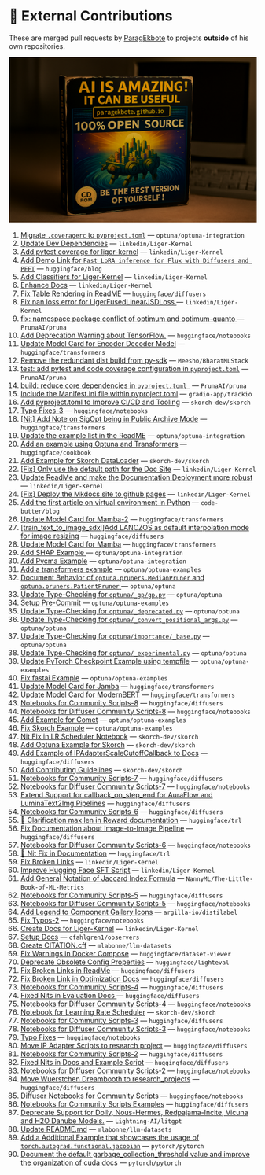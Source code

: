 # 💼 External Contributions

These are merged pull requests by [ParagEkbote](https://github.com/ParagEkbote) to projects **outside** of his own repositories.

![Open Source Contributions](./src/assets/oss_img.webp)

1. [Migrate `.coveragerc` to `pyproject.toml`](https://github.com/optuna/optuna-integration/pull/252) — `optuna/optuna-integration`
2. [Update Dev Dependencies](https://github.com/linkedin/Liger-Kernel/pull/886) — `linkedin/Liger-Kernel`
3. [Add pytest coverage for liger-kernel](https://github.com/linkedin/Liger-Kernel/pull/876) — `linkedin/Liger-Kernel`
4. [Add Demo Link for `Fast LoRA inference for Flux with Diffusers and PEFT`](https://github.com/huggingface/blog/pull/3044) — `huggingface/blog`
5. [Add Classifiers for Liger-Kernel](https://github.com/linkedin/Liger-Kernel/pull/869) — `linkedin/Liger-Kernel`
6. [Enhance Docs](https://github.com/linkedin/Liger-Kernel/pull/867) — `linkedin/Liger-Kernel`
7. [Fix Table Rendering in ReadME](https://github.com/huggingface/diffusers/pull/12245) — `huggingface/diffusers`
8. [Fix nan loss error for LigerFusedLinearJSDLoss ](https://github.com/linkedin/Liger-Kernel/pull/862) — `linkedin/Liger-Kernel`
9. [fix: namespace package conflict of optimum and optimum-quanto ](https://github.com/PrunaAI/pruna/pull/298) — `PrunaAI/pruna`
10. [Add Deprecation Warning about TensorFlow.](https://github.com/huggingface/notebooks/pull/605) — `huggingface/notebooks`
11. [Update Model Card for Encoder Decoder Model](https://github.com/huggingface/transformers/pull/39272) — `huggingface/transformers`
12. [Remove the redundant dist build from py-sdk](https://github.com/Meesho/BharatMLStack/pull/168) — `Meesho/BharatMLStack`
13. [test: add pytest and code coverage configuration in `pyproject.toml`](https://github.com/PrunaAI/pruna/pull/230) — `PrunaAI/pruna`
14. [build: reduce core dependencies in `pyproject.toml `](https://github.com/PrunaAI/pruna/pull/227) — `PrunaAI/pruna`
15. [Include the Manifest.ini file within pyproject.toml](https://github.com/gradio-app/trackio/pull/75) — `gradio-app/trackio`
16. [Add pyproject.toml to Improve CI/CD and Tooling](https://github.com/skorch-dev/skorch/pull/1108) — `skorch-dev/skorch`
17. [Typo Fixes-3](https://github.com/huggingface/notebooks/pull/598) — `huggingface/notebooks`
18. [[Nit] Add Note on SigOpt being in Public Archive Mode](https://github.com/huggingface/transformers/pull/38610) — `huggingface/transformers`
19. [Update the example list in the ReadME](https://github.com/optuna/optuna-integration/pull/234) — `optuna/optuna-integration`
20. [Add an example using Optuna and Transformers](https://github.com/huggingface/cookbook/pull/304) — `huggingface/cookbook`
21. [Add Example for Skorch DataLoader](https://github.com/skorch-dev/skorch/pull/1105) — `skorch-dev/skorch`
22. [[Fix] Only use the default path for the Doc Site](https://github.com/linkedin/Liger-Kernel/pull/727) — `linkedin/Liger-Kernel`
23. [Update ReadMe and make the Documentation Deployment more robust](https://github.com/linkedin/Liger-Kernel/pull/726) — `linkedin/Liger-Kernel`
24. [[Fix] Deploy the Mkdocs site to github pages](https://github.com/linkedin/Liger-Kernel/pull/724) — `linkedin/Liger-Kernel`
25. [Add the first article on virtual environment in Python](https://github.com/code-butter/blog/pull/1) — `code-butter/blog`
26. [Update Model Card for Mamba-2](https://github.com/huggingface/transformers/pull/37951) — `huggingface/transformers`
27. [[train_text_to_image_sdxl]Add LANCZOS as default interpolation mode for image resizing](https://github.com/huggingface/diffusers/pull/11455) — `huggingface/diffusers`
28. [Update Model Card for Mamba](https://github.com/huggingface/transformers/pull/37863) — `huggingface/transformers`
29. [Add SHAP Example ](https://github.com/optuna/optuna-integration/pull/227) — `optuna/optuna-integration`
30. [Add Pycma Example](https://github.com/optuna/optuna-integration/pull/226) — `optuna/optuna-integration`
31. [Add a transformers example](https://github.com/optuna/optuna-examples/pull/322) — `optuna/optuna-examples`
32. [Document Behavior of `optuna.pruners.MedianPruner` and `optuna.pruners.PatientPruner` ](https://github.com/optuna/optuna/pull/6055) — `optuna/optuna`
33. [Update Type-Checking for `optuna/_gp/gp.py`](https://github.com/optuna/optuna/pull/6053) — `optuna/optuna`
34. [Setup Pre-Commit](https://github.com/optuna/optuna-examples/pull/316) — `optuna/optuna-examples`
35. [Update Type-Checking for `optuna/_deprecated.py`](https://github.com/optuna/optuna/pull/6051) — `optuna/optuna`
36. [Update Type-Checking for `optuna/_convert_positional_args.py`](https://github.com/optuna/optuna/pull/6050) — `optuna/optuna`
37. [Update Type-Checking for `optuna/importance/_base.py`](https://github.com/optuna/optuna/pull/6046) — `optuna/optuna`
38. [Update Type-Checking for `optuna/_experimental.py`](https://github.com/optuna/optuna/pull/6045) — `optuna/optuna`
39. [Update PyTorch Checkpoint Example using tempfile](https://github.com/optuna/optuna-examples/pull/313) — `optuna/optuna-examples`
40. [Fix fastai Example](https://github.com/optuna/optuna-examples/pull/312) — `optuna/optuna-examples`
41. [Update Model Card for Jamba](https://github.com/huggingface/transformers/pull/37152) — `huggingface/transformers`
42. [Update Model Card for ModernBERT](https://github.com/huggingface/transformers/pull/37052) — `huggingface/transformers`
43. [Notebooks for Community Scripts-8](https://github.com/huggingface/diffusers/pull/11128) — `huggingface/diffusers`
44. [Notebooks for Diffuser Community Scripts-8](https://github.com/huggingface/notebooks/pull/559) — `huggingface/notebooks`
45. [Add Example for Comet](https://github.com/optuna/optuna-examples/pull/305) — `optuna/optuna-examples`
46. [Fix Skorch Example](https://github.com/optuna/optuna-examples/pull/303) — `optuna/optuna-examples`
47. [Nit Fix in LR Scheduler Notebook](https://github.com/skorch-dev/skorch/pull/1099) — `skorch-dev/skorch`
48. [Add Optuna Example for Skorch](https://github.com/skorch-dev/skorch/pull/1098) — `skorch-dev/skorch`
49. [Add Example of IPAdapterScaleCutoffCallback to Docs](https://github.com/huggingface/diffusers/pull/10934) — `huggingface/diffusers`
50. [Add Contributing Guidelines](https://github.com/skorch-dev/skorch/pull/1097) — `skorch-dev/skorch`
51. [Notebooks for Community Scripts-7](https://github.com/huggingface/diffusers/pull/10846) — `huggingface/diffusers`
52. [Notebooks for Diffuser Community Scripts-7](https://github.com/huggingface/notebooks/pull/554) — `huggingface/notebooks`
53. [Extend Support for callback_on_step_end for AuraFlow and LuminaText2Img Pipelines](https://github.com/huggingface/diffusers/pull/10746) — `huggingface/diffusers`
54. [Notebooks for Community Scripts-6](https://github.com/huggingface/diffusers/pull/10713) — `huggingface/diffusers`
55. [📖 Clarification max len in Reward documentation](https://github.com/huggingface/trl/pull/2740) — `huggingface/trl`
56. [Fix Documentation about Image-to-Image Pipeline](https://github.com/huggingface/diffusers/pull/10704) — `huggingface/diffusers`
57. [Notebooks for Diffuser Community Scripts-6](https://github.com/huggingface/notebooks/pull/551) — `huggingface/notebooks`
58. [📖 Nit Fix in Documentation](https://github.com/huggingface/trl/pull/2722) — `huggingface/trl`
59. [Fix Broken Links](https://github.com/linkedin/Liger-Kernel/pull/547) — `linkedin/Liger-Kernel`
60. [Improve Hugging Face SFT Script](https://github.com/linkedin/Liger-Kernel/pull/539) — `linkedin/Liger-Kernel`
61. [Add General Notation of Jaccard Index Formula](https://github.com/NannyML/The-Little-Book-of-ML-Metrics/pull/174) — `NannyML/The-Little-Book-of-ML-Metrics`
62. [Notebooks for Community Scripts-5](https://github.com/huggingface/diffusers/pull/10499) — `huggingface/diffusers`
63. [Notebooks for Diffuser Community Scripts-5](https://github.com/huggingface/notebooks/pull/548) — `huggingface/notebooks`
64. [Add Legend to Component Gallery Icons](https://github.com/argilla-io/distilabel/pull/1090) — `argilla-io/distilabel`
65. [Fix Typos-2](https://github.com/huggingface/notebooks/pull/540) — `huggingface/notebooks`
66. [Create Docs for Liger-Kernel](https://github.com/linkedin/Liger-Kernel/pull/485) — `linkedin/Liger-Kernel`
67. [Setup Docs](https://github.com/cfahlgren1/observers/pull/55) — `cfahlgren1/observers`
68. [Create CITATION.cff](https://github.com/mlabonne/llm-datasets/pull/10) — `mlabonne/llm-datasets`
69. [Fix Warnings in Docker Compose](https://github.com/huggingface/dataset-viewer/pull/3120) — `huggingface/dataset-viewer`
70. [Deprecate Obsolete Config Properties](https://github.com/huggingface/lighteval/pull/433) — `huggingface/lighteval`
71. [Fix Broken Links in ReadMe](https://github.com/huggingface/diffusers/pull/10117) — `huggingface/diffusers`
72. [Fix Broken Link in Optimization Docs](https://github.com/huggingface/diffusers/pull/10105) — `huggingface/diffusers`
73. [Notebooks for Community Scripts-4](https://github.com/huggingface/diffusers/pull/10094) — `huggingface/diffusers`
74. [Fixed Nits in Evaluation Docs ](https://github.com/huggingface/diffusers/pull/10063) — `huggingface/diffusers`
75. [Notebooks for Diffuser Community Scripts-4](https://github.com/huggingface/notebooks/pull/536) — `huggingface/notebooks`
76. [Notebook for Learning Rate Scheduler](https://github.com/skorch-dev/skorch/pull/1074) — `skorch-dev/skorch`
77. [Notebooks for Community Scripts-3](https://github.com/huggingface/diffusers/pull/10032) — `huggingface/diffusers`
78. [Notebooks for Diffuser Community Scripts-3](https://github.com/huggingface/notebooks/pull/535) — `huggingface/notebooks`
79. [Typo Fixes](https://github.com/huggingface/notebooks/pull/530) — `huggingface/notebooks`
80. [Move IP Adapter Scripts to research project](https://github.com/huggingface/diffusers/pull/9960) — `huggingface/diffusers`
81. [Notebooks for Community Scripts-2](https://github.com/huggingface/diffusers/pull/9952) — `huggingface/diffusers`
82. [Fixed Nits in Docs and Example Script](https://github.com/huggingface/diffusers/pull/9940) — `huggingface/diffusers`
83. [Notebooks for Diffuser Community Scripts-2](https://github.com/huggingface/notebooks/pull/527) — `huggingface/notebooks`
84. [Move Wuerstchen Dreambooth to research_projects](https://github.com/huggingface/diffusers/pull/9935) — `huggingface/diffusers`
85. [Diffuser Notebooks for Community Scripts](https://github.com/huggingface/notebooks/pull/525) — `huggingface/notebooks`
86. [ Notebooks for Community Scripts Examples](https://github.com/huggingface/diffusers/pull/9905) — `huggingface/diffusers`
87. [Deprecate Support for Dolly, Nous-Hermes, Redpajama-Incite, Vicuna and H2O Danube Models.](https://github.com/Lightning-AI/litgpt/pull/1821) — `Lightning-AI/litgpt`
88. [Update README.md](https://github.com/mlabonne/llm-datasets/pull/6) — `mlabonne/llm-datasets`
89. [Add a Additional Example that showcases the usage of `torch.autograd.functional.jacobian`](https://github.com/pytorch/pytorch/pull/155683) — `pytorch/pytorch`
90. [Document the default garbage_collection_threshold value and improve the organization of cuda docs](https://github.com/pytorch/pytorch/pull/155341) — `pytorch/pytorch`
